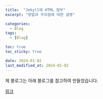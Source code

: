 ```yaml
---
title:  "Jekyll에 HTML 첨부"
excerpt: "방법과 주의점에 대한 설명"

categories:
  - Blog
tags:
  - [Blog]

toc: true
toc_sticky: true

date: 2024-01-02
last_modified_at: 2024-01-02
---
```


제 블로그는 아래 블로그를 참고하여 만들었습니다.

[링크](https://heoni00.github.io/blog/git-blog-04/#%ED%8C%8C%EC%9D%BC-%EC%9D%B4%EB%A6%84)


